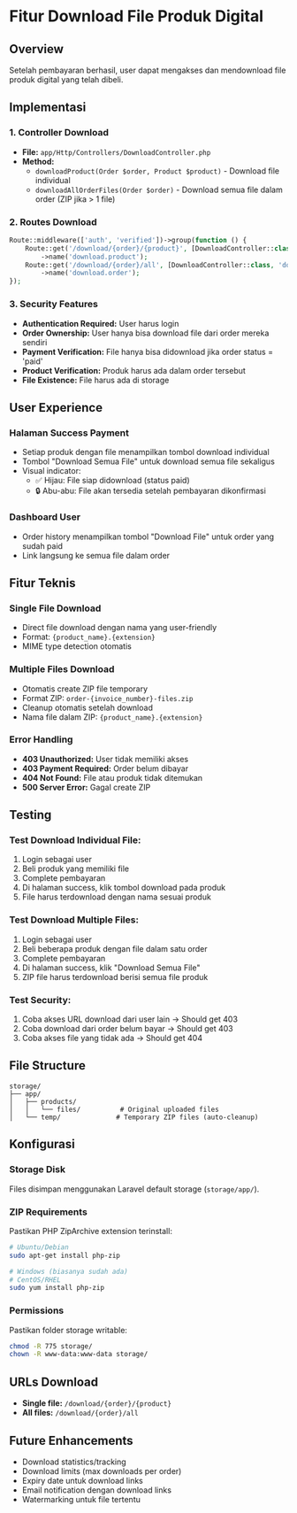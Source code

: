# Fitur Download File Produk Digital

## Overview

Setelah pembayaran berhasil, user dapat mengakses dan mendownload file produk digital yang telah dibeli.

## Implementasi

### 1. Controller Download

-   **File:** `app/Http/Controllers/DownloadController.php`
-   **Method:**
    -   `downloadProduct(Order $order, Product $product)` - Download file individual
    -   `downloadAllOrderFiles(Order $order)` - Download semua file dalam order (ZIP jika > 1 file)

### 2. Routes Download

```php
Route::middleware(['auth', 'verified'])->group(function () {
    Route::get('/download/{order}/{product}', [DownloadController::class, 'downloadProduct'])
        ->name('download.product');
    Route::get('/download/{order}/all', [DownloadController::class, 'downloadAllOrderFiles'])
        ->name('download.order');
});
```

### 3. Security Features

-   **Authentication Required:** User harus login
-   **Order Ownership:** User hanya bisa download file dari order mereka sendiri
-   **Payment Verification:** File hanya bisa didownload jika order status = 'paid'
-   **Product Verification:** Produk harus ada dalam order tersebut
-   **File Existence:** File harus ada di storage

## User Experience

### Halaman Success Payment

-   Setiap produk dengan file menampilkan tombol download individual
-   Tombol "Download Semua File" untuk download semua file sekaligus
-   Visual indicator:
    -   ✅ Hijau: File siap didownload (status paid)
    -   🔒 Abu-abu: File akan tersedia setelah pembayaran dikonfirmasi

### Dashboard User

-   Order history menampilkan tombol "Download File" untuk order yang sudah paid
-   Link langsung ke semua file dalam order

## Fitur Teknis

### Single File Download

-   Direct file download dengan nama yang user-friendly
-   Format: `{product_name}.{extension}`
-   MIME type detection otomatis

### Multiple Files Download

-   Otomatis create ZIP file temporary
-   Format ZIP: `order-{invoice_number}-files.zip`
-   Cleanup otomatis setelah download
-   Nama file dalam ZIP: `{product_name}.{extension}`

### Error Handling

-   **403 Unauthorized:** User tidak memiliki akses
-   **403 Payment Required:** Order belum dibayar
-   **404 Not Found:** File atau produk tidak ditemukan
-   **500 Server Error:** Gagal create ZIP

## Testing

### Test Download Individual File:

1. Login sebagai user
2. Beli produk yang memiliki file
3. Complete pembayaran
4. Di halaman success, klik tombol download pada produk
5. File harus terdownload dengan nama sesuai produk

### Test Download Multiple Files:

1. Login sebagai user
2. Beli beberapa produk dengan file dalam satu order
3. Complete pembayaran
4. Di halaman success, klik "Download Semua File"
5. ZIP file harus terdownload berisi semua file produk

### Test Security:

1. Coba akses URL download dari user lain → Should get 403
2. Coba download dari order belum bayar → Should get 403
3. Coba akses file yang tidak ada → Should get 404

## File Structure

```
storage/
├── app/
│   ├── products/
│   │   └── files/          # Original uploaded files
│   └── temp/              # Temporary ZIP files (auto-cleanup)
```

## Konfigurasi

### Storage Disk

Files disimpan menggunakan Laravel default storage (`storage/app/`).

### ZIP Requirements

Pastikan PHP ZipArchive extension terinstall:

```bash
# Ubuntu/Debian
sudo apt-get install php-zip

# Windows (biasanya sudah ada)
# CentOS/RHEL
sudo yum install php-zip
```

### Permissions

Pastikan folder storage writable:

```bash
chmod -R 775 storage/
chown -R www-data:www-data storage/
```

## URLs Download

-   **Single file:** `/download/{order}/{product}`
-   **All files:** `/download/{order}/all`

## Future Enhancements

-   Download statistics/tracking
-   Download limits (max downloads per order)
-   Expiry date untuk download links
-   Email notification dengan download links
-   Watermarking untuk file tertentu
